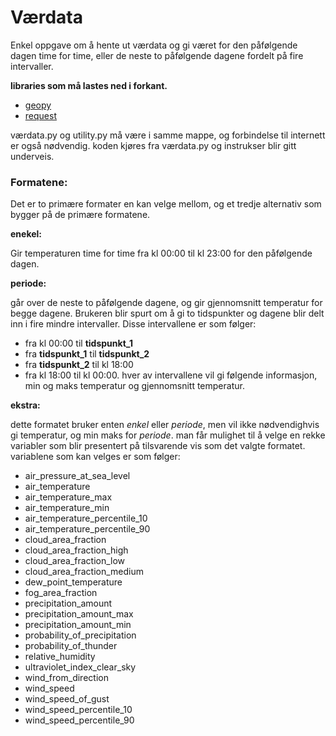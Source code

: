 # Værdata
Enkel oppgave om å hente ut værdata og gi været for den påfølgende dagen
time for time, eller de neste to påfølgende dagene fordelt på fire
intervaller. 

**libraries som må lastes ned i forkant.**
  - [geopy](https://pypi.org/project/geopy/)
  - [request](https://pypi.org/project/requests/)

værdata.py og utility.py må være i samme mappe, og forbindelse
til internett er også nødvendig. koden kjøres fra værdata.py
og instrukser blir gitt underveis. 

### Formatene:
Det er to primære formater en kan velge mellom, og et tredje alternativ som bygger på de primære formatene.

**enekel:**

Gir temperaturen time for time fra kl 00:00 til kl 23:00 for den påfølgende dagen.

**periode:**

går over de neste to påfølgende dagene, og gir gjennomsnitt temperatur for begge dagene. 
Brukeren blir spurt om å gi to tidspunkter og dagene blir delt inn i fire mindre intervaller.
Disse intervallene er som følger:
  - fra kl 00:00 til **tidspunkt_1**
  - fra **tidspunkt_1** til **tidspunkt_2**
  - fra **tidspunkt_2** til kl 18:00
  - fra kl 18:00 til kl 00:00.
hver av intervallene vil gi følgende informasjon, min og maks temperatur og gjennomsnitt temperatur.

**ekstra:**

dette formatet bruker enten *enkel* eller *periode*, men vil ikke nødvendighvis gi temperatur, og min maks for *periode*.
man får mulighet til å velge en rekke variabler som blir presentert på tilsvarende vis som det valgte formatet.
variablene som kan velges er som følger:
  - air_pressure_at_sea_level
  - air_temperature
  - air_temperature_max
  - air_temperature_min
  - air_temperature_percentile_10
  - air_temperature_percentile_90
  - cloud_area_fraction
  - cloud_area_fraction_high
  - cloud_area_fraction_low
  - cloud_area_fraction_medium
  - dew_point_temperature
  - fog_area_fraction
  - precipitation_amount
  - precipitation_amount_max
  - precipitation_amount_min
  - probability_of_precipitation
  - probability_of_thunder
  - relative_humidity
  - ultraviolet_index_clear_sky
  - wind_from_direction
  - wind_speed
  - wind_speed_of_gust
  - wind_speed_percentile_10
  - wind_speed_percentile_90


